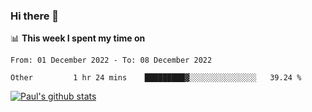 ### Hi there 👋

📊 **This week I spent my time on**
<!--START_SECTION:waka-->

```text
From: 01 December 2022 - To: 08 December 2022

Other         1 hr 24 mins    █████████▓░░░░░░░░░░░░░░░   39.24 %
```

<!--END_SECTION:waka-->


[![Paul's github stats](https://github-readme-stats.vercel.app/api?username=mickeyouyou&theme=dracula&show_icons=true)](https://github.com/anuraghazra/github-readme-stats)
